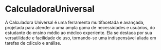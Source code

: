 # CalculadoraUniversal
 A Calculadora Universal é uma ferramenta multifacetada e avançada, projetada para atender a uma ampla gama de necessidades e usuários, do estudante do ensino médio ao médico experiente. Ela se destaca por sua versatilidade e facilidade de uso, tornando-se uma indispensável aliada em tarefas de cálculo e análise.
